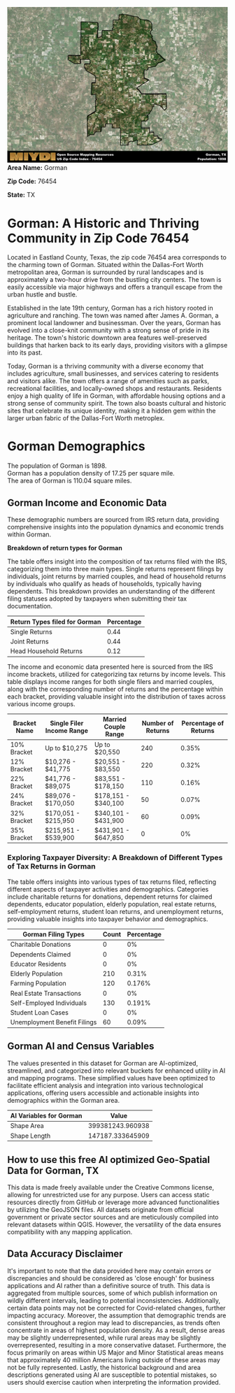 ![Image Alt Text](../_images/76454.png)
**Area Name:** Gorman

**Zip Code:** 76454

**State:** TX


# Gorman: A Historic and Thriving Community in Zip Code 76454

Located in Eastland County, Texas, the zip code 76454 area corresponds to the charming town of Gorman. Situated within the Dallas-Fort Worth metropolitan area, Gorman is surrounded by rural landscapes and is approximately a two-hour drive from the bustling city centers. The town is easily accessible via major highways and offers a tranquil escape from the urban hustle and bustle.

Established in the late 19th century, Gorman has a rich history rooted in agriculture and ranching. The town was named after James A. Gorman, a prominent local landowner and businessman. Over the years, Gorman has evolved into a close-knit community with a strong sense of pride in its heritage. The town's historic downtown area features well-preserved buildings that harken back to its early days, providing visitors with a glimpse into its past.

Today, Gorman is a thriving community with a diverse economy that includes agriculture, small businesses, and services catering to residents and visitors alike. The town offers a range of amenities such as parks, recreational facilities, and locally-owned shops and restaurants. Residents enjoy a high quality of life in Gorman, with affordable housing options and a strong sense of community spirit. The town also boasts cultural and historic sites that celebrate its unique identity, making it a hidden gem within the larger urban fabric of the Dallas-Fort Worth metroplex.

# Gorman Demographics

The population of Gorman is 1898.  
Gorman has a population density of 17.25 per square mile.  
The area of Gorman is 110.04 square miles.  

## Gorman Income and Economic Data

These demographic numbers are sourced from IRS return data, providing comprehensive insights into the population dynamics and economic trends within Gorman.

**Breakdown of return types for Gorman**

The table offers insight into the composition of tax returns filed with the IRS, categorizing them into three main types. Single returns represent filings by individuals, joint returns by married couples, and head of household returns by individuals who qualify as heads of households, typically having dependents. This breakdown provides an understanding of the different filing statuses adopted by taxpayers when submitting their tax documentation.

| Return Types filed for Gorman                              | Percentage          |
|----------------------------------------------------------|---------------------|
| Single Returns                                            | 0.44 |
| Joint Returns                                             | 0.44 |
| Head Household Returns                                    | 0.12 |

The income and economic data presented here is sourced from the IRS income brackets, utilized for categorizing tax returns by income levels. This table displays income ranges for both single filers and married couples, along with the corresponding number of returns and the percentage within each bracket, providing valuable insight into the distribution of taxes across various income groups.

| Bracket Name       | Single Filer Income Range | Married Couple Range | Number of Returns | Percentage of Returns |
|--------------------|----------------------------|----------------------|-------------------|-----------------------|
| 10% Bracket        | Up to $10,275              | Up to $20,550        | 240 | 0.35% |
| 12% Bracket        | $10,276 - $41,775          | $20,551 - $83,550    | 220 | 0.32% |
| 22% Bracket        | $41,776 - $89,075          | $83,551 - $178,150   | 110 | 0.16% |
| 24% Bracket        | $89,076 - $170,050         | $178,151 - $340,100  | 50 | 0.07% |
| 32% Bracket        | $170,051 - $215,950        | $340,101 - $431,900  | 60 | 0.09% |
| 35% Bracket        | $215,951 - $539,900        | $431,901 - $647,850  | 0 | 0% |

### Exploring Taxpayer Diversity: A Breakdown of Different Types of Tax Returns in Gorman

The table offers insights into various types of tax returns filed, reflecting different aspects of taxpayer activities and demographics. Categories include charitable returns for donations, dependent returns for claimed dependents, educator population, elderly population, real estate returns, self-employment returns, student loan returns, and unemployment returns, providing valuable insights into taxpayer behavior and demographics.

| Gorman Filing Types                    | Count | Percentage |
|--------------------------------------|-------|------------|
| Charitable Donations                 | 0 | 0% |
| Dependents Claimed                   | 0 | 0% |
| Educator Residents                   | 0 | 0% |
| Elderly Population                   | 210 | 0.31% |
| Farming Population                   | 120 | 0.176% |
| Real Estate Transactions             | 0 | 0% |
| Self-Employed Individuals            | 130 | 0.191% |
| Student Loan Cases                   | 0 | 0% |
| Unemployment Benefit Filings         | 60 | 0.09% |

## Gorman AI and Census Variables

The values presented in this dataset for Gorman are AI-optimized, streamlined, and categorized into relevant buckets for enhanced utility in AI and mapping programs. These simplified values have been optimized to facilitate efficient analysis and integration into various technological applications, offering users accessible and actionable insights into demographics within the Gorman area.

| AI Variables for Gorman | Value |
|-------------|-------|
| Shape Area | 399381243.960938 |
| Shape Length | 147187.333645909 |

## How to use this free AI optimized Geo-Spatial Data for Gorman, TX

This data is made freely available under the Creative Commons license, allowing for unrestricted use for any purpose. Users can access static resources directly from GitHub or leverage more advanced functionalities by utilizing the GeoJSON files. All datasets originate from official government or private sector sources and are meticulously compiled into relevant datasets within QGIS. However, the versatility of the data ensures compatibility with any mapping application.

## Data Accuracy Disclaimer
It's important to note that the data provided here may contain errors or discrepancies and should be considered as 'close enough' for business applications and AI rather than a definitive source of truth. This data is aggregated from multiple sources, some of which publish information on wildly different intervals, leading to potential inconsistencies. Additionally, certain data points may not be corrected for Covid-related changes, further impacting accuracy. Moreover, the assumption that demographic trends are consistent throughout a region may lead to discrepancies, as trends often concentrate in areas of highest population density. As a result, dense areas may be slightly underrepresented, while rural areas may be slightly overrepresented, resulting in a more conservative dataset. Furthermore, the focus primarily on areas within US Major and Minor Statistical areas means that approximately 40 million Americans living outside of these areas may not be fully represented. Lastly, the historical background and area descriptions generated using AI are susceptible to potential mistakes, so users should exercise caution when interpreting the information provided.
